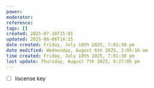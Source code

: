 ```yaml
---
power: 
moderator: 
reference: 
tags: []
created: 2025-07-18T15:01
updated: 2025-08-06T14:15
date created: Friday, July 18th 2025, 7:01:30 pm
date modified: Wednesday, August 6th 2025, 2:05:16 am
time created: Friday, July 18th 2025, 7:01:30 pm
last update: Thursday, August 7th 2025, 9:27:05 pm
---
```

- [ ] liscense key